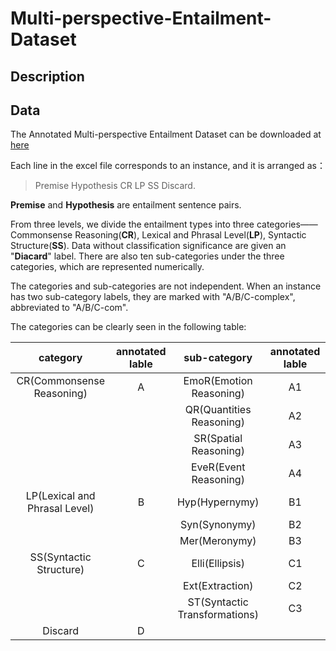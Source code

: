 # Multi-perspective-Entailment-Dataset

## Description


## Data

The Annotated Multi-perspective Entailment Dataset can be downloaded at [here](https://github.com/blcunlp/Multi-perspective-Entailment-Dataset/blob/master/Multi-perspective-Entailment-Dataset-CCL%E6%8F%90%E4%BA%A4%E6%95%B0%E6%8D%AE-final.xlsx)

Each line in the excel file corresponds to an instance, and it is arranged as：  
>Premise Hypothesis CR LP SS Discard.

**Premise** and **Hypothesis** are entailment sentence pairs. 

From three levels, we divide the entailment types into three categories——Commonsense Reasoning(**CR**), Lexical and Phrasal Level(**LP**), Syntactic Structure(**SS**). Data without classification significance are given an "**Diacard**" label. There are also ten sub-categories under the three categories, which are represented numerically.

The categories and sub-categories are not independent. When an instance has two sub-category labels, they are marked with "A/B/C-complex", abbreviated to "A/B/C-com".

The categories can be clearly seen in the following table:

|category |annotated lable| sub-category |annotated lable|
|:-:|:-:|:-:|:-:|
| CR(Commonsense Reasoning)         | A  |EmoR(Emotion Reasoning)      | A1 |
|  |  |QR(Quantities Reasoning)     | A2 |
|  |  |SR(Spatial Reasoning)        | A3 |
|  |  |EveR(Event Reasoning)        | A4 |
| LP(Lexical and Phrasal Level)     | B	|Hyp(Hypernymy)               |	B1 |
|  | 	|Syn(Synonymy)                | B2 |
|  |  |Mer(Meronymy)	              | B3 |
| SS(Syntactic Structure)           | C |Elli(Ellipsis)               | C1 |
|  |  |Ext(Extraction)              | C2 |
|  |  |ST(Syntactic Transformations)| C3 |
| Discard                           | D  |                            |    |


